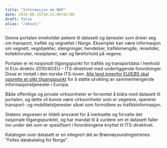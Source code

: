 ```yaml
---
title: "Informasjon om NAP"
date: 2019-08-15T10:21:00+02:00
draft: false
alias: "/about/"
---
```

Denne portalen inneholder pekere til datasett og tjenester som dreier seg om transport, trafikk og vegnettet i Norge. Eksempler kan være informasjon om vegnett, vegobjekter, stengninger, hendelser, trafikkmengde, reisetider, kollektivruter, reiseplaner, vær og føreforhold på vegene.

Portalen er et _nasjonalt tilgangspunkt_ for trafikk og transportdata i henhold til EUs direktiv 2010/40/EU – ITS-direktivet med underliggende forordninger. Disse er inntatt i den norske ITS-loven. [Alle land innenfor EU/EØS skal opprette et slikt tilgangspunkt](https://ec.europa.eu/transport/themes/its/road/action_plan/nap_en) for å støtte utvikling av sammenhengende informasjonstjenester i Europa.

Både offentlige og private virksomheter er forventet å bidra med datasett til portalen, og dette vil kunne være virksomheter som er vegeiere, opererer transport- og mobilitetstjenester såvel som formidlere av trafikkinformasjon.

Statens vegvesen er tildelt ansvaret for å iverksette og forvalte det nasjonale tilgangspunktet, og har mandat til å vurdere om et datasett faller inn under det som er spesifisert i forordningene knyttet til ITS-direktivet.

Katalogen over datasett er en integrert del av Brønnøysundregistrenes "Felles datakatalog for Norge".
